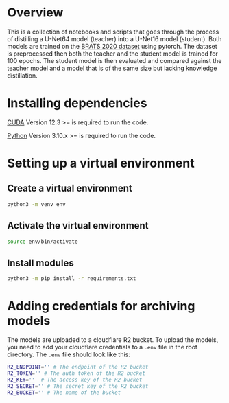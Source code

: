 # Overview

This is a collection of notebooks and scripts that goes through the process of distilling a U-Net64 model (teacher) into a U-Net16 model (student). Both models are trained on the [BRATS 2020 dataset](https://www.med.upenn.edu/cbica/brats2020/data.html) using pytorch. The dataset is preprocessed then both the teacher and the student model is trained for 100 epochs. The student model is then evaluated and compared against the teacher model and a model that is of the same size but lacking knowledge distillation.

# Installing dependencies

[CUDA](https://developer.nvidia.com/cuda-downloads) Version 12.3 >= is required to run the code.

[Python](https://www.python.org/downloads/) Version 3.10.x >= is required to run the code.

# Setting up a virtual environment

## Create a virtual environment
```bash
python3 -m venv env
```

## Activate the virtual environment

```bash
source env/bin/activate
```

## Install modules

```bash
python3 -m pip install -r requirements.txt
```

# Adding credentials for archiving models

The models are uploaded to a cloudflare R2 bucket. To upload the models, you need to add your cloudflare credentials to a `.env` file in the root directory.
The `.env` file should look like this:

```bash
R2_ENDPOINT='' # The endpoint of the R2 bucket
R2_TOKEN='' # The auth token of the R2 bucket
R2_KEY=''  # The access key of the R2 bucket
R2_SECRET='' # The secret key of the R2 bucket
R2_BUCKET='' # The name of the bucket
```


